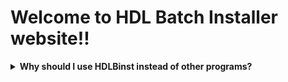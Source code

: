 # Welcome to HDL Batch Installer website!!





<details>
  <summary> <b> Why should I use HDLBinst instead of other programs? </b> </summary>
<b> The idea behind this GUI consists on combining the strengths of each program that serves this same purpose. </b> <br>

<a href="./why_hdlbinst_is_better.html">Learn more here</a>

</details>
